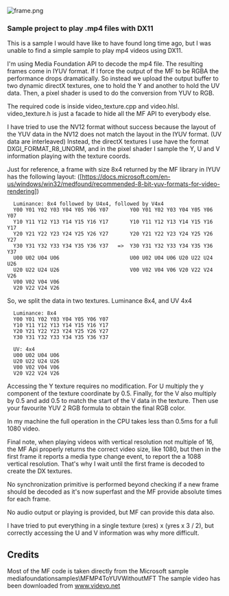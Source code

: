 ![frame.png](frame)

### Sample project to play .mp4 files with DX11

This is a sample I would have like to have found long time ago, but I was unable to find a simple sample to play mp4 videos using DX11.

I'm using Media Foundation API to decode the mp4 file. The resulting frames come in IYUV format. If I force the output of the MF to be RGBA the performance drops dramatically. So instead we upload the output buffer to two dynamic directX textures, one to hold the Y and another to hold the UV data. Then, a pixel shader is used to do the conversion from YUV to RGB. 

The required code is inside video_texture.cpp and video.hlsl. video_texture.h is just a facade to hide all the MF API to everybody else.

I have tried to use the NV12 format without success because the layout of the YUV data in the NV12 does not match the layout in the IYUV format. (UV data are interleaved)
Instead, the directX textures I use have the format DXGI_FORMAT_R8_UNORM, and in the pixel shader I sample the Y, U and V information playing with the texture coords.

Just for reference, a frame with size 8x4 returned by the MF library in IYUV has the following layout: ([https://docs.microsoft.com/en-us/windows/win32/medfound/recommended-8-bit-yuv-formats-for-video-rendering])

```
  Luminance: 8x4 followed by U4x4, followed by V4x4
  Y00 Y01 Y02 Y03 Y04 Y05 Y06 Y07       Y00 Y01 Y02 Y03 Y04 Y05 Y06 Y07
  Y10 Y11 Y12 Y13 Y14 Y15 Y16 Y17       Y10 Y11 Y12 Y13 Y14 Y15 Y16 Y17
  Y20 Y21 Y22 Y23 Y24 Y25 Y26 Y27       Y20 Y21 Y22 Y23 Y24 Y25 Y26 Y27
  Y30 Y31 Y32 Y33 Y34 Y35 Y36 Y37   =>  Y30 Y31 Y32 Y33 Y34 Y35 Y36 Y37
  U00 U02 U04 U06                       U00 U02 U04 U06 U20 U22 U24 U26
  U20 U22 U24 U26                       V00 V02 V04 V06 V20 V22 V24 V26
  V00 V02 V04 V06
  V20 V22 V24 V26
```

So, we split the data in two textures. Luminance 8x4, and UV 4x4

```
  Luminance: 8x4
  Y00 Y01 Y02 Y03 Y04 Y05 Y06 Y07 
  Y10 Y11 Y12 Y13 Y14 Y15 Y16 Y17
  Y20 Y21 Y22 Y23 Y24 Y25 Y26 Y27 
  Y30 Y31 Y32 Y33 Y34 Y35 Y36 Y37 

  UV: 4x4
  U00 U02 U04 U06
  U20 U22 U24 U26
  V00 V02 V04 V06 
  V20 V22 V24 V26
```

Accessing the Y texture requires no modification. For U multiply the y component of the texture coordinate by 0.5. Finally, for the V also multiply by 0.5 and add 0.5 to match the start of the V data in the texture. Then use your favourite YUV 2 RGB formula to obtain the final RGB color.

In my machine the full operation in the CPU takes less than 0.5ms for a full 1080 video.

Final note, when playing videos with vertical resolution not multiple of 16, the MF Api properly returns the correct video size, like 1080, but then in the first frame it reports a media type change event, to report the a 1088 vertical resolution. That's why I wait until the first frame is decoded to create the DX textures.

No synchronization primitive is performed beyond checking if a new frame should be decoded as it's now superfast and the MF provide absolute times for each frame.

No audio output or playing is provided, but MF can provide this data also.

I have tried to put everything in a single texture (xres) x (yres x 3 / 2), but correctly accessing the U and V information was why more difficult.

## Credits

Most of the MF code is taken directly from the Microsoft sample mediafoundationsamples\MFMP4ToYUVWithoutMFT
The sample video has been downloaded from www.videvo.net

